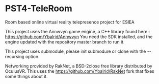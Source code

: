 # PST4-TeleRoom
Room based online virtual reality telepresence project for ESIEA


This project uses the Annwvyn game engine, a C++ library found here : https://github.com/Ybalrid/Annwvyn
You need the SDK installed, and the engine updated with the repository master branch to run it.

This project uses submodule, please init submodure or clone with the --recursing option.

Networking provided by RakNet, a BSD-2close free library distributed by OculusVR. This uses the https://github.com/Ybalrid/RakNet fork that fixes some things about it. 

